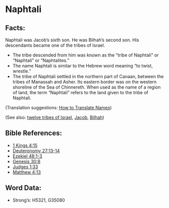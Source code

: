 # Naphtali

## Facts:

Naphtali was Jacob’s sixth son. He was Bilhah’s second son. His descendants became one of the tribes of Israel.

* The tribe descended from him was known as the “tribe of Naphtali” or “Naphtali” or “Naphtalites.”
* The name Naphtali is similar to the Hebrew word meaning “to twist, wrestle.”
* The tribe of Naphtali settled in the northern part of Canaan, between the tribes of Manassah and Asher. Its eastern border was on the western shoreline of the Sea of Chinnereth. When used as the name of a region of land, the term “Naphtali” refers to the land given to the tribe of Naphtali.

(Translation suggestions: [How to Translate Names](rc://en/ta/man/translate/translate-names))

(See also: [twelve tribes of Israel](../other/12tribesofisrael.md), [Jacob](../names/jacob.md), [Bilhah](../names/bilhah.md))

## Bible References:

* [1 Kings 4:15](rc://en/tn/help/1ki/04/15)
* [Deuteronomy 27:13-14](rc://en/tn/help/deu/27/13)
* [Ezekiel 48:1-3](rc://en/tn/help/ezk/48/01)
* [Genesis 30:8](rc://en/tn/help/gen/30/08)
* [Judges 1:33](rc://en/tn/help/jdg/01/33)
* [Matthew 4:13](rc://en/tn/help/mat/04/13)

## Word Data:

* Strong’s: H5321, G35080
